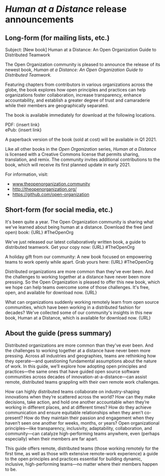 # *Human at a Distance* release announcements

## Long-form (for mailing lists, etc.)

Subject: [New book] Human at a Distance: An Open Organization Guide to Distributed Teamwork

The Open Organization community is pleased to announce the release of its newest book, *Human at a Distance: An Open Organization Guide to Distributed Teamwork.*

Featuring chapters from contributors in various organizations across the globe, the book explores how open principles and practices can help organizations foster collaboration, increase transparency, enhance accountability, and establish a greater degree of trust and camaraderie while their members are geographically separated.

The book is available immediately for download at the following locations.

PDF: {insert link}  
ePub: {insert link}

A paperback version of the book (sold at cost) will be available in Q1 2021.

Like all other books in the *Open Organization* series, *Human at a Distance* is licensed with a Creative Commons license that permits sharing, translation, and remix. The community invites additional contributions to the book, which will receive its first planned update in early 2021.

For information, visit:

- www.theopenorganization.community
- http://theopenorganization.org/
- https://github.com/open-organization

## Short-form (for social media, etc.)

It's been quite a year. The Open Organization community is sharing what we've learned about being human at a distance. Download the free (and open) book: {URL} #TheOpenOrg

We've just released our latest collaboratively written book, a guide to distributed teamwork. Get your copy now: {URL} #TheOpenOrg

A holiday gift from our community: A new book focused on empowering teams to work openly while apart. Grab yours here: {URL} #TheOpenOrg

Distributed organizations are more common than they've ever been. And the challenges to working together at a distance have never been more pressing. So the Open Organization is pleased to offer this new book, which we hope can help teams overcome some of those challenges. It's free, open, and available for download now. {URL}

What can organizations suddenly working remotely learn from open source communities, which have been working in a distributed fashion for decades? We've collected some of our community's insights in this new book, Human at a Distance, which is available for download now. {URL}

## About the guide (press summary)
Distributed organizations are more common than they've ever been. And the challenges to working together at a distance have never been more pressing. Across all industries and geographies, teams are rethinking how they operate—and questioning fundamental assumptions about the nature of work. In this guide, we’ll explore how adopting open principles and practices—the same ones that have guided open source software communities across decades of innovation-at-a-distance—can assist remote, distributed teams grappling with their own remote work challenges.

How can highly distributed teams collaborate on industry-shaping innovations when they’re scattered across the world? How can they make decisions, take action, and hold one another accountable when they’re working in different places, and at different times? How do they achieve communication and ensure equitable relationships when they aren’t co-present? How do they maintain their passion and engagement when they haven’t seen one another for weeks, months, or years? Open organizational principles—like transparency, inclusivity, adaptability, collaboration, and community—can catalyze high-performing teams anywhere, even (perhaps especially) when their members are far apart.

This guide offers remote, distributed teams (those working remotely for the first time, as well as those with extensive remote-work experience) a guide to the open principles and practices essential for building dynamic, inclusive, high-performing teams—no matter where their members happen to be.

